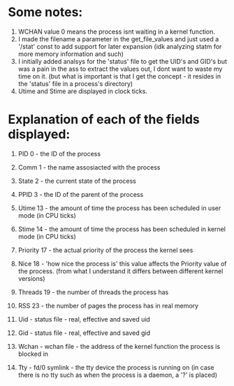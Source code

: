 # Some notes:

1. WCHAN value 0 means the process isnt waiting in a kernel function.
2. I made the filename a parameter in the get_file_values and just used a '/stat' const to add support for later expansion (idk analyzing statm for more memory information and such)
3. I initially added analsys for the 'status' file to get the UID's and GID's but was a pain in the ass to extract the values out, I dont want to waste my time on it. (but what is important is that I get the concept - it resides in the 'status' file in a process's directory)
4. Utime and Stime are displayed in clock ticks.



# Explanation of each of the fields displayed:

1. PID 0 - the ID of the process
2. Comm 1 - the name assosiacted with the process
3. State 2 - the current state of the process
4. PPID 3 - the ID of the parent of the process
5. Utime 13 - the amount of time the process has been scheduled in user mode (in CPU ticks)
6. Stime 14 - the amount of time the process has been scheduled in kernel mode (in CPU ticks)
7. Priority 17 - the actual priority of the process the kernel sees
8. Nice 18 - 'how nice the process is' this value affects the Priority value of the process. (from what I understand it differs between different kernel versions)
9. Threads 19 - the number of threads the process has
10. RSS 23 - the number of pages the process has in real memory


11. Uid - status file - real, effective and saved uid
12. Gid - status file - real, effective and saved gid
13. Wchan - wchan file - the address of the kernel function the process is blocked in
14. Tty - fd/0 symlink - the tty device the process is running on (in case there is no tty such as when the process is a daemon, a '?' is placed)

